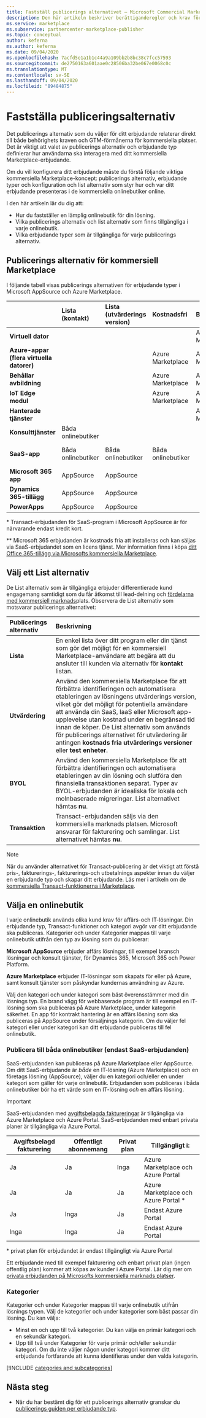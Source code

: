 ```yaml
---
title: Fastställ publicerings alternativet – Microsoft Commercial Marketplace
description: Den här artikeln beskriver berättiganderegler och krav för publicering av erbjudanden till Microsoft AppSource och Azure Marketplace.
ms.service: marketplace
ms.subservice: partnercenter-marketplace-publisher
ms.topic: conceptual
author: keferna
ms.author: keferna
ms.date: 09/04/2020
ms.openlocfilehash: 7acfd5e1a1b1c44a9a109bb2b8bc38c7fcc57593
ms.sourcegitcommit: de2750163a601aae0c28506ba32be067e0068c0c
ms.translationtype: MT
ms.contentlocale: sv-SE
ms.lasthandoff: 09/04/2020
ms.locfileid: "89484875"
---
```

# <a name="determine-your-publishing-option"></a>Fastställa publiceringsalternativ

Det publicerings alternativ som du väljer för ditt erbjudande relaterar direkt till både behörighets kraven och GTM-förmånerna för kommersiella platser. Det är viktigt att valet av publicerings alternativ och erbjudande typ definierar hur användarna ska interagera med ditt kommersiella Marketplace-erbjudande.

Om du vill konfigurera ditt erbjudande måste du förstå följande viktiga kommersiella Marketplace-koncept: publicerings alternativ, erbjudande typer och konfiguration och list alternativ som styr hur och var ditt erbjudande presenteras i de kommersiella onlinebutiker online.

I den här artikeln lär du dig att:

- Hur du fastställer en lämplig onlinebutik för din lösning.
- Vilka publicerings alternativ och list alternativ som finns tillgängliga i varje onlinebutik.
- Vilka erbjudande typer som är tillgängliga för varje publicerings alternativ.

## <a name="commercial-marketplace-publishing-options"></a>Publicerings alternativ för kommersiell Marketplace

I följande tabell visas publicerings alternativen för erbjudande typer i Microsoft AppSource och Azure Marketplace.

|   | **Lista (kontakt)**  | **Lista (utvärderings version)**  | **Kostnadsfri** | **BYOL** | **Transaktion**|
| :--------- | :----------- | :------------ | :----------- | :---------- |:---------- |
| **Virtuell dator** |  |  |  | Azure Marketplace |  Azure Marketplace |
| **Azure-appar (flera virtuella datorer)** |  |  | Azure Marketplace | Azure Marketplace | Azure Marketplace  |
| **Behållar avbildning** |  |  | Azure Marketplace | Azure Marketplace |   |
| **IoT Edge modul** |  |  | Azure Marketplace | Azure Marketplace |   |
| **Hanterade tjänster** |  |  |  | Azure Marketplace |   |
| **Konsulttjänster** | Båda onlinebutiker |  |  |  |   |
| **SaaS-app** | Båda onlinebutiker | Båda onlinebutiker | Båda onlinebutiker |  | Både onlinebutiker * |
| **Microsoft 365 app** | AppSource | AppSource |  |  | AppSource * *  |
| **Dynamics 365-tillägg** |  AppSource | AppSource |  |  |   |
| **PowerApps** | AppSource |AppSource  |  |  |   |

&#42; Transact-erbjudanden för SaaS-program i Microsoft AppSource är för närvarande endast kredit kort.

&#42;&#42; Microsoft 365 erbjudanden är kostnads fria att installeras och kan säljas via SaaS-erbjudandet som en licens tjänst. Mer information finns i köpa [ditt Office 365-tillägg via Microsofts kommersiella Marketplace](/office/dev/store/monetize-addins-through-microsoft-commercial-marketplace).

## <a name="choose-a-listing-option"></a>Välj ett List alternativ

De List alternativ som är tillgängliga erbjuder differentierade kund engagemang samtidigt som du får åtkomst till lead-delning och [fördelarna med kommersiell marknads](https://docs.microsoft.com/azure/marketplace/gtm-your-marketplace-benefits)plats. Observera de List alternativ som motsvarar publicerings alternativet:

| **Publicerings alternativ**    | **Beskrivning**  |
| :------------------- | :-------------------|
| **Lista** | En enkel lista över ditt program eller din tjänst som gör det möjligt för en kommersiell Marketplace-användare att begära att du ansluter till kunden via alternativ för **kontakt** listan. |
| **Utvärdering** | Använd den kommersiella Marketplace för att förbättra identifieringen och automatisera etableringen av lösningens utvärderings version, vilket gör det möjligt för potentiella användare att använda din SaaS, IaaS eller Microsoft app-upplevelse utan kostnad under en begränsad tid innan de köper. De List alternativ som används för publicerings alternativet för utvärdering är antingen **kostnads fria utvärderings versioner** eller **test enheter**. |
| **BYOL** | Använd den kommersiella Marketplace för att förbättra identifieringen och automatisera etableringen av din lösning och slutföra den finansiella transaktionen separat. Typer av BYOL-erbjudanden är idealiska för lokala och molnbaserade migreringar. List alternativet hämtas **nu**.
| **Transaktion** | Transact-erbjudanden säljs via den kommersiella marknads platsen. Microsoft ansvarar för fakturering och samlingar. List alternativet hämtas **nu**.|

> [!Note]
> När du använder alternativet för Transact-publicering är det viktigt att förstå pris-, fakturerings-, fakturerings-och utbetalnings aspekter innan du väljer en erbjudande typ och skapar ditt erbjudande. Läs mer i artikeln om de [kommersiella Transact-funktionerna i Marketplace](./marketplace-commercial-transaction-capabilities-and-considerations.md).

## <a name="selecting-an-online-store"></a>Välja en onlinebutik

I varje onlinebutik används olika kund krav för affärs-och IT-lösningar. Din erbjudande typ, Transact-funktioner och kategori avgör var ditt erbjudande ska publiceras. Kategorier och under Kategorier mappas till varje onlinebutik utifrån den typ av lösning som du publicerar:

**Microsoft AppSource** erbjuder affärs lösningar, till exempel bransch lösningar och konsult tjänster, för Dynamics 365, Microsoft 365 och Power Platform.

**Azure Marketplace** erbjuder IT-lösningar som skapats för eller på Azure, samt konsult tjänster som påskyndar kundernas användning av Azure.

Välj den kategori och under kategori som bäst överensstämmer med din lösnings typ. En brand vägg för webbaserade program är till exempel en IT-lösning som ska publiceras på Azure Marketplace, under kategorin säkerhet. En app för kontrakt hantering är en affärs lösning som ska publiceras på AppSource under försäljnings kategorin. Om du väljer fel kategori eller under kategori kan ditt erbjudande publiceras till fel onlinebutik.

### <a name="publishing-to-both-online-stores-saas-offers-only"></a>Publicera till båda onlinebutiker (endast SaaS-erbjudanden)

SaaS-erbjudanden kan publiceras på Azure Marketplace eller AppSource. Om ditt SaaS-erbjudande är *både* en IT-lösning (Azure Marketplace) och en företags lösning (AppSource), väljer du en kategori och/eller en under kategori som gäller för varje onlinebutik. Erbjudanden som publiceras i båda onlinebutiker bör ha ett värde som en IT-lösning *och* en affärs lösning.

> [!IMPORTANT]
> SaaS-erbjudanden med [avgiftsbelagda faktureringar](partner-center-portal/saas-metered-billing.md) är tillgängliga via Azure Marketplace och Azure Portal. SaaS-erbjudanden med enbart privata planer är tillgängliga via Azure Portal.

| Avgiftsbelagd fakturering | Offentligt abonnemang | Privat plan | Tillgängligt i: |
|---|---|---|---|
| Ja             | Ja         | Inga           | Azure Marketplace och Azure Portal |
| Ja             | Ja         | Ja          | Azure Marketplace och Azure Portal * |
| Ja             | Inga          | Ja          | Endast Azure Portal |
| Inga              | Inga          | Ja          | Endast Azure Portal |

&#42; privat plan för erbjudandet är endast tillgängligt via Azure Portal

Ett erbjudande med till exempel fakturering och enbart privat plan (ingen offentlig plan) kommer att köpas av kunder i Azure Portal. Lär dig mer om [privata erbjudanden på Microsofts kommersiella marknads platser](private-offers.md).

### <a name="categories"></a>Kategorier

Kategorier och under Kategorier mappas till varje onlinebutik utifrån lösnings typen. Välj de kategorier och under kategorier som bäst passar din lösning. Du kan välja:

- Minst en och upp till två kategorier. Du kan välja en primär kategori och en sekundär kategori.
- Upp till två under Kategorier för varje primär och/eller sekundär kategori. Om du inte väljer någon under kategori kommer ditt erbjudande fortfarande att kunna identifieras under den valda kategorin.

[!INCLUDE [categories and subcategories](./includes/categories.md)]

## <a name="next-steps"></a>Nästa steg

- När du har bestämt dig för ett publicerings alternativ granskar du [publicerings guiden per erbjudande typ](./publisher-guide-by-offer-type.md).
